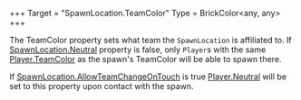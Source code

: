 +++
Target = "SpawnLocation.TeamColor"
Type = BrickColor<any, any>
+++

The TeamColor property sets what team the `SpawnLocation` is affiliated to. If [SpawnLocation.Neutral](https://developer.roblox.com/api-reference/property/SpawnLocation/Neutral) property is false, only `Player`s with the same [Player.TeamColor](https://developer.roblox.com/api-reference/property/Player/TeamColor) as the spawn's TeamColor will be able to spawn there.If [SpawnLocation.AllowTeamChangeOnTouch](https://developer.roblox.com/api-reference/property/SpawnLocation/AllowTeamChangeOnTouch) is true [Player.Neutral](https://developer.roblox.com/api-reference/property/Player/Neutral) will be set to this property upon contact with the spawn.